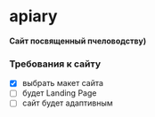 # apiary
**Сайт посвященный пчеловодству)**
### Требования к сайту
* [x] выбрать макет сайта
* [ ] будет Landing Page
* [ ] сайт будет адаптивным

